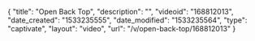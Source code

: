 {
    "title": "Open Back Top",
    "description": "",
    "videoid": "168812013",
    "date_created": "1533235555",
    "date_modified": "1533235564",
    "type": "captivate",
    "layout": "video",
    "url": "\/v\/open-back-top\/168812013"
}